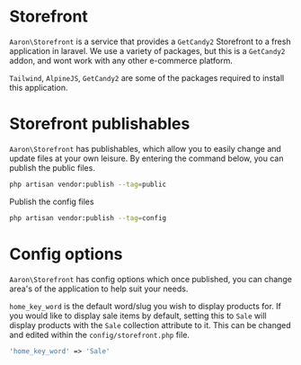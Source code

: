 # Storefront
`Aaron\Storefront` is a service that provides a `GetCandy2` Storefront to a fresh application in laravel.
We use a variety of packages, but this is a `GetCandy2` addon, and wont work with any other e-commerce platform.

`Tailwind`, `AlpineJS`, `GetCandy2` are some of the packages required to install this application.

# Storefront publishables
`Aaron\Storefront` has publishables, which allow you to easily change and update files at your own leisure. By entering the command below, you can publish the public files.
```bash
php artisan vendor:publish --tag=public
```
Publish the config files
```bash
php artisan vendor:publish --tag=config
```

# Config options
`Aaron\Storefront` has config options which once published, you can change area's of the application to help suit your needs. 

`home_key_word` is the default word/slug you wish to display products for.
If you would like to display sale items by default, setting this to `Sale` will display products with the `Sale` collection attribute to it.
This can be changed and edited within the `config/storefront.php` file.
```php
'home_key_word' => 'Sale'
```
